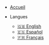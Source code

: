 - [Accueil](/fr/home)

- Langues
  - [:uk: English](/en/home)
  - [:es: Español](/es/home)
  - [:fr: Français](/fr/home)
